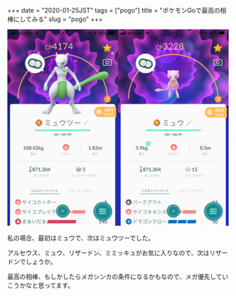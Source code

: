 +++
date = "2020-01-25JST"
tags = ["pogo"]
title = "ポケモンGoで最高の相棒にしてみる"
slug = "pogo"
+++

![](https://github.com/syui/mstdn.page/raw/master/img/mastodon/media_attachments/files/000/000/103/small/705a0ad8cf789116.png)

私の場合、最初はミュウで、次はミュウツーでした。

アルセウス、ミュウ、リザードン、ミミッキュがお気に入りなので、次はリザードンでしょうか。

最高の相棒、もしかしたらメガシンカの条件になるかもなので、メガ優先していこうかなと思ってます。

